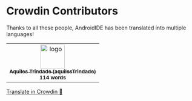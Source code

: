 # Crowdin Contributors

Thanks to all these people, AndroidIDE has been translated into multiple languages!

<!-- CROWDIN-CONTRIBUTORS-START -->
<table>
  <tbody>
    <tr>
      <td align="center" valign="top">
        <a href="https://crowdin.com/profile/aquilesTrindade"><img alt="logo" style="width: 64px" src="https://crowdin-static.downloads.crowdin.com/avatar/16376044/medium/c477971960e9f7087c39198f2fb36cdb.jpeg" />
          <br />
          <sub><b>Aquiles Trindade (aquilesTrindade)</b></sub></a>
        <br />
        <sub><b>114 words</b></sub>
      </td>
    </tr>
  </tbody>
</table><a href="https://crowdin.com/project/robokide" target="_blank">Translate in Crowdin 🚀</a>
<!-- CROWDIN-CONTRIBUTORS-END -->
